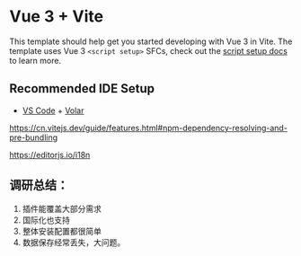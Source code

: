 # Vue 3 + Vite

This template should help get you started developing with Vue 3 in Vite. The template uses Vue 3 `<script setup>` SFCs, check out the [script setup docs](https://v3.vuejs.org/api/sfc-script-setup.html#sfc-script-setup) to learn more.

## Recommended IDE Setup

- [VS Code](https://code.visualstudio.com/) + [Volar](https://marketplace.visualstudio.com/items?itemName=Vue.volar)



https://cn.vitejs.dev/guide/features.html#npm-dependency-resolving-and-pre-bundling

https://editorjs.io/i18n

## 调研总结：
1. 插件能覆盖大部分需求
2. 国际化也支持
3. 整体安装配置都很简单
4. 数据保存经常丢失，大问题。